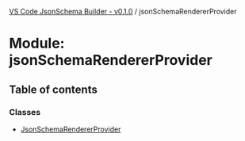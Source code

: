 [VS Code JsonSchema Builder - v0.1.0](../README.md) / jsonSchemaRendererProvider

# Module: jsonSchemaRendererProvider

## Table of contents

### Classes

- [JsonSchemaRendererProvider](../classes/jsonSchemaRendererProvider.JsonSchemaRendererProvider.md)
